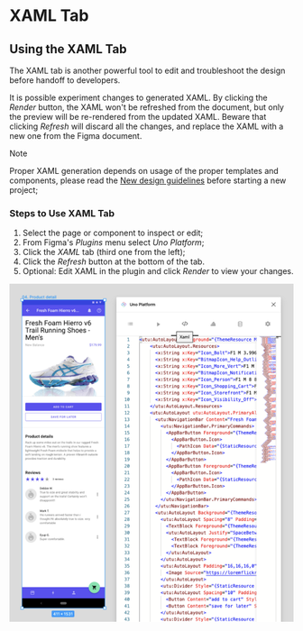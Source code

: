 # XAML Tab

## Using the XAML Tab

The XAML tab is another powerful tool to edit and troubleshoot the design before handoff to developers.

It is possible experiment changes to generated XAML. By clicking the _Render_ button, the XAML won't be refreshed from the document, but only the preview will be re-rendered from the updated XAML. Beware that clicking _Refresh_ will discard all the changes, and replace the XAML with a new one from the Figma document.

> [!NOTE]
> Proper XAML generation depends on usage of the proper templates and components, please read the [New design guidelines](../designers/starting-new-design.md) before starting a new project;

### Steps to Use XAML Tab

1. Select the page or component to inspect or edit;
2. From Figma's *Plugins* menu select *Uno Platform*;
3. Click the *XAML* tab (third one from the left);
4. Click the *Refresh* button at the bottom of the tab.
5. Optional: Edit XAML in the plugin and click *Render* to view your changes.

![](assets/xaml.png)